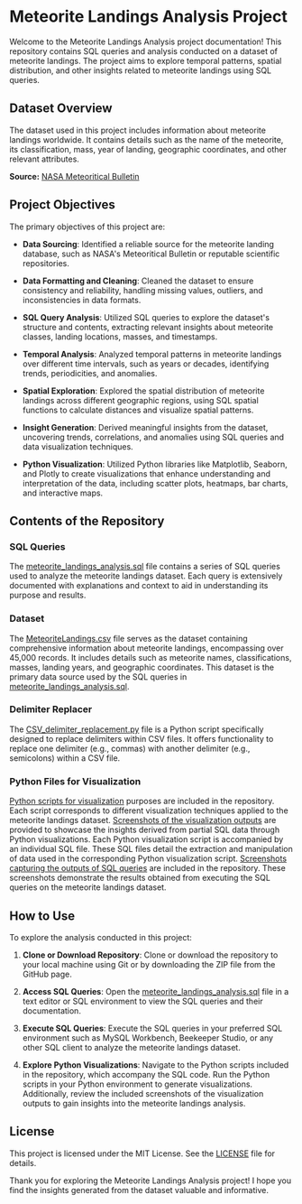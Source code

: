 # Meteorite Landings Analysis Project

Welcome to the Meteorite Landings Analysis project documentation! This repository contains SQL queries and analysis conducted on a dataset of meteorite landings. The project aims to explore temporal patterns, spatial distribution, and other insights related to meteorite landings using SQL queries.

## Dataset Overview
The dataset used in this project includes information about meteorite landings worldwide. It contains details such as the name of the meteorite, its classification, mass, year of landing, geographic coordinates, and other relevant attributes.

**Source:** [NASA Meteoritical Bulletin](https://catalog.data.gov/dataset/meteorite-landings)

## Project Objectives
The primary objectives of this project are:

- **Data Sourcing**: Identified a reliable source for the meteorite landing database, such as NASA's Meteoritical Bulletin or reputable scientific repositories.
  
- **Data Formatting and Cleaning**: Cleaned the dataset to ensure consistency and reliability, handling missing values, outliers, and inconsistencies in data formats.
  
- **SQL Query Analysis**: Utilized SQL queries to explore the dataset's structure and contents, extracting relevant insights about meteorite classes, landing locations, masses, and timestamps.
  
- **Temporal Analysis**: Analyzed temporal patterns in meteorite landings over different time intervals, such as years or decades, identifying trends, periodicities, and anomalies.
  
- **Spatial Exploration**: Explored the spatial distribution of meteorite landings across different geographic regions, using SQL spatial functions to calculate distances and visualize spatial patterns.
  
- **Insight Generation**: Derived meaningful insights from the dataset, uncovering trends, correlations, and anomalies using SQL queries and data visualization techniques.
  
- **Python Visualization**: Utilized Python libraries like Matplotlib, Seaborn, and Plotly to create visualizations that enhance understanding and interpretation of the data, including scatter plots, heatmaps, bar charts, and interactive maps.

## Contents of the Repository

### SQL Queries
The [meteorite_landings_analysis.sql](https://github.com/pratham-pai/Meteorite-Landing-Analysis/blob/main/SQL/meteorite_landings_analysis.sql) file contains a series of SQL queries used to analyze the meteorite landings dataset. Each query is extensively documented with explanations and context to aid in understanding its purpose and results.

### Dataset
The [MeteoriteLandings.csv](https://github.com/pratham-pai/Meteorite-Landing-Analysis/blob/main/Dataset/MeteoriteLandings.csv) file serves as the dataset containing comprehensive information about meteorite landings, encompassing over 45,000 records. It includes details such as meteorite names, classifications, masses, landing years, and geographic coordinates. This dataset is the primary data source used by the SQL queries in [meteorite_landings_analysis.sql](https://github.com/pratham-pai/Meteorite-Landing-Analysis/blob/main/SQL/meteorite_landings_analysis.sql).

### Delimiter Replacer
The [CSV_delimiter_replacement.py](https://github.com/pratham-pai/Meteorite-Landing-Analysis/blob/main/Dataset/Data%20Cleaning%20and%20Formatting/CSV_delimiter_replacement.py) file is a Python script specifically designed to replace delimiters within CSV files. It offers functionality to replace one delimiter (e.g., commas) with another delimiter (e.g., semicolons) within a CSV file.

### Python Files for Visualization
[Python scripts for visualization](https://github.com/pratham-pai/Meteorite-Landing-Analysis/tree/main/Python%20Visualizations) purposes are included in the repository. Each script corresponds to different visualization techniques applied to the meteorite landings dataset. [Screenshots of the visualization outputs](https://github.com/pratham-pai/Meteorite-Landing-Analysis/tree/main/Python%20Visualizations/Partial%20Results%20Screenshots) are provided to showcase the insights derived from partial SQL data through Python visualizations. Each Python visualization script is accompanied by an individual SQL file. These SQL files detail the extraction and manipulation of data used in the corresponding Python visualization script. [Screenshots capturing the outputs of SQL queries](https://github.com/pratham-pai/Meteorite-Landing-Analysis/tree/main/SQL/Query%20Output%20Screenshots) are included in the repository. These screenshots demonstrate the results obtained from executing the SQL queries on the meteorite landings dataset.

## How to Use
To explore the analysis conducted in this project:

1. **Clone or Download Repository**: Clone or download the repository to your local machine using Git or by downloading the ZIP file from the GitHub page.

2. **Access SQL Queries**: Open the [meteorite_landings_analysis.sql](https://github.com/pratham-pai/Meteorite-Landing-Analysis/blob/main/SQL/meteorite_landings_analysis.sql) file in a text editor or SQL environment to view the SQL queries and their documentation.

3. **Execute SQL Queries**: Execute the SQL queries in your preferred SQL environment such as MySQL Workbench, Beekeeper Studio, or any other SQL client to analyze the meteorite landings dataset.

4. **Explore Python Visualizations**: Navigate to the Python scripts included in the repository, which accompany the SQL code. Run the Python scripts in your Python environment to generate visualizations. Additionally, review the included screenshots of the visualization outputs to gain insights into the meteorite landings analysis.

## License
This project is licensed under the MIT License. See the [LICENSE](https://github.com/pratham-pai/Meteorite-Landing-Analysis/blob/main/LICENSE) file for details.

Thank you for exploring the Meteorite Landings Analysis project! I hope you find the insights generated from the dataset valuable and informative.
